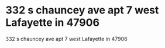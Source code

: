 # 332 s chauncey ave apt 7 west Lafayette in 47906

332 s chauncey ave apt 7 west Lafayette in 47906 
